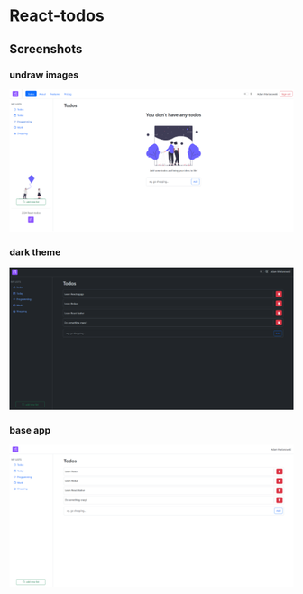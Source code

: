 # React-todos

## Screenshots

### undraw images

![screenshot](./screenshots/screen3.png)

### dark theme

![screenshot](./screenshots/screen2.png)

### base app

![screenshot](./screenshots/screen1.png)
